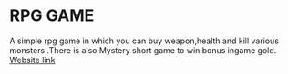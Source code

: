 # RPG GAME
 A simple rpg game in which you can buy weapon,health and kill various monsters
.There is also Mystery short game to win bonus ingame gold.
<br>
[Website link ](https://adarshkumbar.github.io/RPG-GAME-using-JavaScript/)
